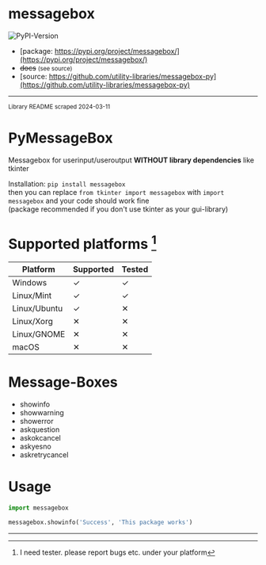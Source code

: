 # messagebox

<!--
Add a short description here
-->

![PyPI-Version](https://img.shields.io/pypi/v/messagebox)

- [package: https://pypi.org/project/messagebox/](https://pypi.org/project/messagebox/)
- ~~docs~~ <small>(see source)</small>
- [source: https://github.com/utility-libraries/messagebox-py](https://github.com/utility-libraries/messagebox-py)

---

<small>Library README scraped 2024-03-11</small>

# PyMessageBox
 Messagebox for userinput/useroutput **WITHOUT library dependencies** like tkinter

Installation: `pip install messagebox`  
then you can replace `from tkinter import messagebox`
with `import messagebox` and your code should work fine  
(package recommended if you don't use tkinter as your gui-library)

# Supported platforms [^1]

| Platform     | Supported | Tested |
| ------------ | --------- | ------ |
| Windows      | ✓         | ✓     |
| Linux/Mint   | ✓         | ✓     |
| Linux/Ubuntu | ✓         | ✕     |
| Linux/Xorg   | ✕         | ✕     |
| Linux/GNOME  | ✕         | ✕     |
| macOS        | ✕         | ✕     |

[^1]: I need tester. please report bugs etc. under your platform  

# Message-Boxes
- showinfo
- showwarning
- showerror
- askquestion
- askokcancel
- askyesno
- askretrycancel

# Usage

```python
import messagebox

messagebox.showinfo('Success', 'This package works')
```

---
